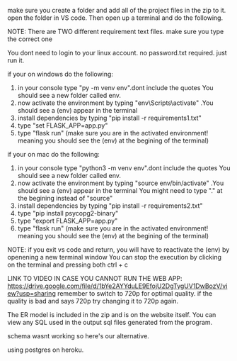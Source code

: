make sure you create a folder and add all of the project files in the zip to it. open the folder in VS code. Then open up a terminal and do the following.

NOTE: There are TWO different requirement text files. make sure you type the correct one 

You dont need to login to your linux account. no password.txt required. just run it.

if your on windows do the following:
1. in your console type "py -m venv env".dont include the quotes You should see a new folder called env.
2. now activate the environment by typing "env\Scripts\activate" .You should see a (env) appear in the terminal
3. install dependencies by typing "pip install -r requirements1.txt"
3. type "set FLASK_APP=app.py"
4. type "flask run" (make sure you are in the activated environment! meaning you should see the 
(env) at the begining of the terminal)

if your on mac do the following:
1. in your console type "python3 -m venv env".dont include the quotes You should see a new folder called env.
2. now activate the environment by typing "source env/bin/activate" .You should see a (env) appear in the terminal
You might need to type "." at the begining instead of "source"
3. install dependencies by typing "pip install -r requirements2.txt"
4. type "pip install psycopg2-binary"
5. type "export FLASK_APP=app.py"
6. type "flask run" (make sure you are in the activated environment! meaning you should see the 
(env) at the begining of the terminal)

NOTE: if you exit vs code and return, you will have to reactivate the (env) by openening a new terminal window
You can stop the execution by clicking on the terminal and pressing both ctrl + c


LINK TO VIDEO IN CASE YOU CANNOT RUN THE WEB APP: 
https://drive.google.com/file/d/1bYe2AYYduLE9EfojU2DgTygUV1DwBozV/view?usp=sharing
remember to switch to 720p for optimal quality. if the quality is bad and says 720p try changing it to 720p again.

The ER model is included in the zip and is on the website itself.
You can view any SQL used in the output sql files generated from the program.


schema wasnt working so here's our alternative.


using postgres on heroku.